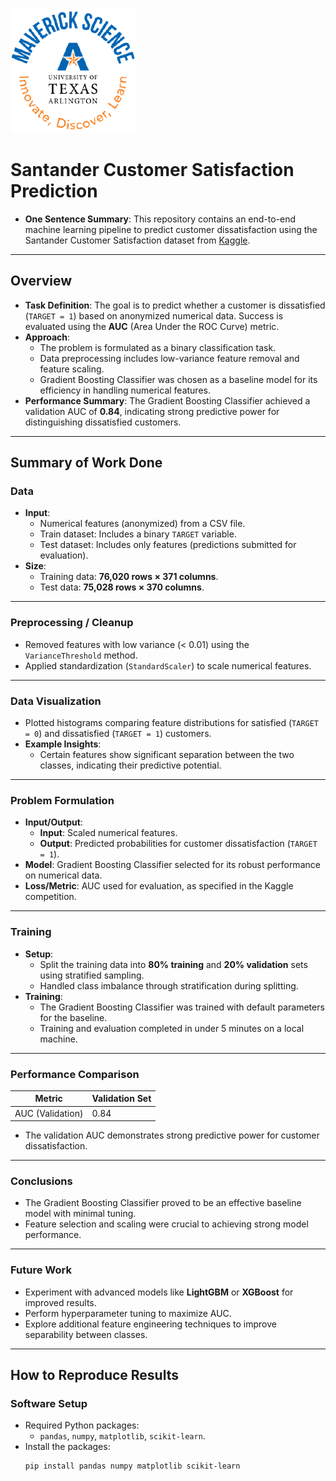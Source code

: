 ![](UTA-DataScience-Logo.png)

# Santander Customer Satisfaction Prediction

* **One Sentence Summary**: This repository contains an end-to-end machine learning pipeline to predict customer dissatisfaction using the Santander Customer Satisfaction dataset from [Kaggle](https://www.kaggle.com/competitions/santander-customer-satisfaction/overview).

---

## Overview

- **Task Definition**: The goal is to predict whether a customer is dissatisfied (`TARGET = 1`) based on anonymized numerical data. Success is evaluated using the **AUC** (Area Under the ROC Curve) metric.
- **Approach**: 
  - The problem is formulated as a binary classification task.
  - Data preprocessing includes low-variance feature removal and feature scaling.
  - Gradient Boosting Classifier was chosen as a baseline model for its efficiency in handling numerical features.
- **Performance Summary**: The Gradient Boosting Classifier achieved a validation AUC of **0.84**, indicating strong predictive power for distinguishing dissatisfied customers.

---

## Summary of Work Done

### Data

- **Input**:
  - Numerical features (anonymized) from a CSV file.
  - Train dataset: Includes a binary `TARGET` variable.
  - Test dataset: Includes only features (predictions submitted for evaluation).
- **Size**:
  - Training data: **76,020 rows × 371 columns**.
  - Test data: **75,028 rows × 370 columns**.

---

### Preprocessing / Cleanup

- Removed features with low variance (< 0.01) using the `VarianceThreshold` method.
- Applied standardization (`StandardScaler`) to scale numerical features.

---

### Data Visualization

- Plotted histograms comparing feature distributions for satisfied (`TARGET = 0`) and dissatisfied (`TARGET = 1`) customers.
- **Example Insights**:
  - Certain features show significant separation between the two classes, indicating their predictive potential.

---

### Problem Formulation

- **Input/Output**:
  - **Input**: Scaled numerical features.
  - **Output**: Predicted probabilities for customer dissatisfaction (`TARGET = 1`).
- **Model**: Gradient Boosting Classifier selected for its robust performance on numerical data.
- **Loss/Metric**: AUC used for evaluation, as specified in the Kaggle competition.

---

### Training

- **Setup**:
  - Split the training data into **80% training** and **20% validation** sets using stratified sampling.
  - Handled class imbalance through stratification during splitting.
- **Training**:
  - The Gradient Boosting Classifier was trained with default parameters for the baseline.
  - Training and evaluation completed in under 5 minutes on a local machine.

---

### Performance Comparison

| **Metric**       | **Validation Set** | 
|-------------------|--------------------|
| AUC (Validation) | 0.84               |

- The validation AUC demonstrates strong predictive power for customer dissatisfaction.

---

### Conclusions

- The Gradient Boosting Classifier proved to be an effective baseline model with minimal tuning.
- Feature selection and scaling were crucial to achieving strong model performance.

---

### Future Work

- Experiment with advanced models like **LightGBM** or **XGBoost** for improved results.
- Perform hyperparameter tuning to maximize AUC.
- Explore additional feature engineering techniques to improve separability between classes.

---

## How to Reproduce Results

### Software Setup

- Required Python packages:
  - `pandas`, `numpy`, `matplotlib`, `scikit-learn`.
- Install the packages:
  ```bash
  pip install pandas numpy matplotlib scikit-learn
